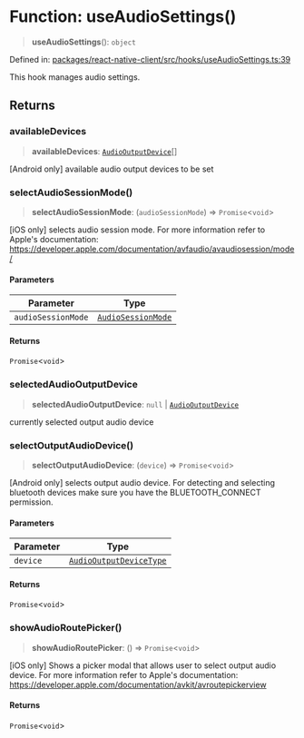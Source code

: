 # Function: useAudioSettings()

> **useAudioSettings**(): `object`

Defined in: [packages/react-native-client/src/hooks/useAudioSettings.ts:39](https://github.com/fishjam-cloud/mobile-client-sdk/blob/76d05a6e62b137b02043a8a00ca762ff218a64b5/packages/react-native-client/src/hooks/useAudioSettings.ts#L39)

This hook manages audio settings.

## Returns

### availableDevices

> **availableDevices**: [`AudioOutputDevice`](../type-aliases/AudioOutputDevice.md)[]

[Android only] available audio output devices to be set

### selectAudioSessionMode()

> **selectAudioSessionMode**: (`audioSessionMode`) => `Promise`\<`void`\>

[iOS only] selects audio session mode. For more information refer to Apple's documentation:
 <https://developer.apple.com/documentation/avfaudio/avaudiosession/mode/>

#### Parameters

| Parameter | Type |
| ------ | ------ |
| `audioSessionMode` | [`AudioSessionMode`](../type-aliases/AudioSessionMode.md) |

#### Returns

`Promise`\<`void`\>

### selectedAudioOutputDevice

> **selectedAudioOutputDevice**: `null` \| [`AudioOutputDevice`](../type-aliases/AudioOutputDevice.md)

currently selected output audio device

### selectOutputAudioDevice()

> **selectOutputAudioDevice**: (`device`) => `Promise`\<`void`\>

[Android only] selects output audio device.
For detecting and selecting bluetooth devices make sure you have the BLUETOOTH_CONNECT permission.

#### Parameters

| Parameter | Type |
| ------ | ------ |
| `device` | [`AudioOutputDeviceType`](../type-aliases/AudioOutputDeviceType.md) |

#### Returns

`Promise`\<`void`\>

### showAudioRoutePicker()

> **showAudioRoutePicker**: () => `Promise`\<`void`\>

[iOS only] Shows a picker modal that allows user to select output audio device. For more
information refer to Apple's documentation: <https://developer.apple.com/documentation/avkit/avroutepickerview>

#### Returns

`Promise`\<`void`\>
